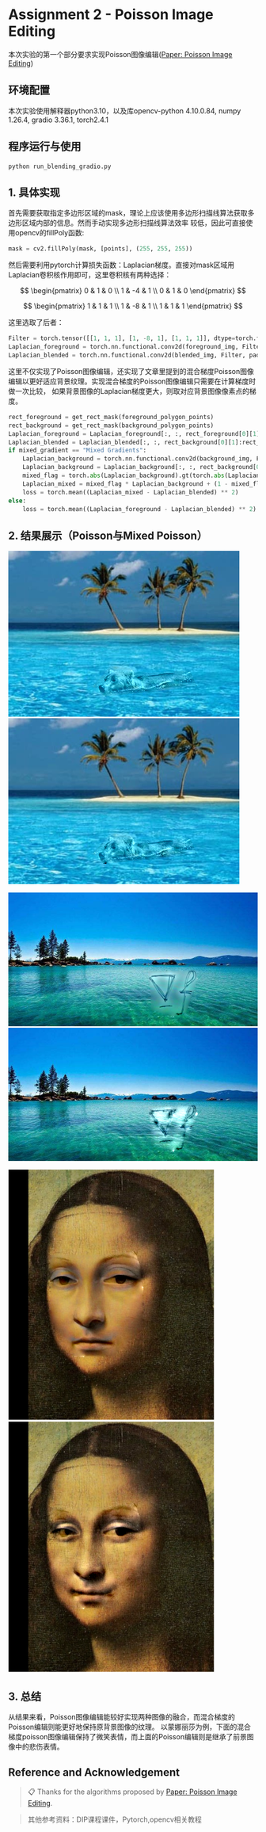 # Assignment 2 - Poisson Image Editing

本次实验的第一个部分要求实现Poisson图像编辑([Paper: Poisson Image Editing](https://www.cs.jhu.edu/~misha/Fall07/Papers/Perez03.pdf))

## 环境配置
本次实验使用解释器python3.10，以及库opencv-python 4.10.0.84, numpy 1.26.4, gradio 3.36.1, torch2.4.1

## 程序运行与使用
```basic
python run_blending_gradio.py
```

## 1.  具体实现

首先需要获取指定多边形区域的mask，理论上应该使用多边形扫描线算法获取多边形区域内部的信息。然而手动实现多边形扫描线算法效率
较低，因此可直接使用opencv的fillPoly函数:

```python
mask = cv2.fillPoly(mask, [points], (255, 255, 255))
```

然后需要利用pytorch计算损失函数：Laplacian梯度。直接对mask区域用Laplacian卷积核作用即可，这里卷积核有两种选择：

$$
\begin{pmatrix}
0 & 1 & 0 \\
1 & -4 & 1 \\
0 & 1 & 0
\end{pmatrix}
$$

$$
\begin{pmatrix}
1 & 1 & 1 \\
1 & -8 & 1 \\
1 & 1 & 1
\end{pmatrix}
$$

这里选取了后者：
```python
Filter = torch.tensor([[1, 1, 1], [1, -8, 1], [1, 1, 1]], dtype=torch.float32, device=foreground_img.device).view(1, 1, 3, 3).repeat(1, 3, 1, 1)
Laplacian_foreground = torch.nn.functional.conv2d(foreground_img, Filter, padding=1) * foreground_mask
Laplacian_blended = torch.nn.functional.conv2d(blended_img, Filter, padding=1) * background_mask
```

这里不仅实现了Poisson图像编辑，还实现了文章里提到的混合梯度Poisson图像编辑以更好适应背景纹理。实现混合梯度的Poisson图像编辑只需要在计算梯度时做一次比较，
如果背景图像的Laplacian梯度更大，则取对应背景图像像素点的梯度。

```python
rect_foreground = get_rect_mask(foreground_polygon_points)
rect_background = get_rect_mask(background_polygon_points)
Laplacian_foreground = Laplacian_foreground[:, :, rect_foreground[0][1]:rect_foreground[1][1], rect_foreground[0][0]:rect_foreground[1][0]]
Laplacian_blended = Laplacian_blended[:, :, rect_background[0][1]:rect_background[1][1], rect_background[0][0]:rect_background[1][0]]
if mixed_gradient == "Mixed Gradients":
    Laplacian_background = torch.nn.functional.conv2d(background_img, Filter, padding=1) * background_mask
    Laplacian_background = Laplacian_background[:, :, rect_background[0][1]:rect_background[1][1], rect_background[0][0]:rect_background[1][0]]
    mixed_flag = torch.abs(Laplacian_background).gt(torch.abs(Laplacian_foreground)).float()
    Laplacian_mixed = mixed_flag * Laplacian_background + (1 - mixed_flag) * Laplacian_foreground
    loss = torch.mean((Laplacian_mixed - Laplacian_blended) ** 2)
else:
    loss = torch.mean((Laplacian_foreground - Laplacian_blended) ** 2)
```

## 2.  结果展示（Poisson与Mixed Poisson）
![poisson1](pics/poisson.png "poisson1")
![mixed1](pics/mixed.png "mixed poisson1")

![poisson2](pics/poisson2.png "poisson2")
![mixed2](pics/mixed2.png "mixed poisson2")

![poisson3](pics/poisson3.png "poisson3")
![mixed3](pics/mixed3.png "mixed poisson3")


## 3.  总结
从结果来看，Poisson图像编辑能较好实现两种图像的融合，而混合梯度的Poisson编辑则能更好地保持原背景图像的纹理。
以蒙娜丽莎为例，下面的混合梯度poisson图像编辑保持了微笑表情，而上面的Poisson编辑则是继承了前景图像中的悲伤表情。

## Reference and Acknowledgement
>📋 Thanks for the algorithms proposed by [Paper: Poisson Image Editing](https://www.cs.jhu.edu/~misha/Fall07/Papers/Perez03.pdf).

> 其他参考资料：DIP课程课件，Pytorch,opencv相关教程